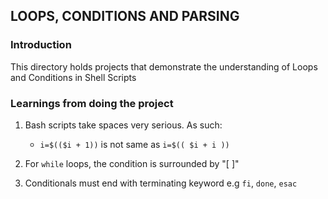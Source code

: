 ## LOOPS, CONDITIONS AND PARSING

### Introduction
This directory holds projects that demonstrate the 
understanding of Loops and Conditions in Shell Scripts

### Learnings from doing the project
1. Bash scripts take spaces very serious. As such:
	* ```i=$(($i + 1))``` is not same as ```i=$(( $i + i ))```  

2. For ```while``` loops, the condition is surrounded by "[ ]"
3. Conditionals must end with terminating keyword e.g ```fi```, ```done```, ```esac```

